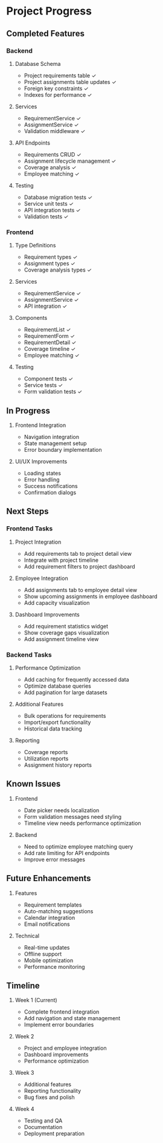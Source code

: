 # Project Progress

## Completed Features

### Backend
1. Database Schema
   - Project requirements table ✓
   - Project assignments table updates ✓
   - Foreign key constraints ✓
   - Indexes for performance ✓

2. Services
   - RequirementService ✓
   - AssignmentService ✓
   - Validation middleware ✓

3. API Endpoints
   - Requirements CRUD ✓
   - Assignment lifecycle management ✓
   - Coverage analysis ✓
   - Employee matching ✓

4. Testing
   - Database migration tests ✓
   - Service unit tests ✓
   - API integration tests ✓
   - Validation tests ✓

### Frontend
1. Type Definitions
   - Requirement types ✓
   - Assignment types ✓
   - Coverage analysis types ✓

2. Services
   - RequirementService ✓
   - AssignmentService ✓
   - API integration ✓

3. Components
   - RequirementList ✓
   - RequirementForm ✓
   - RequirementDetail ✓
   - Coverage timeline ✓
   - Employee matching ✓

4. Testing
   - Component tests ✓
   - Service tests ✓
   - Form validation tests ✓

## In Progress
1. Frontend Integration
   - Navigation integration
   - State management setup
   - Error boundary implementation

2. UI/UX Improvements
   - Loading states
   - Error handling
   - Success notifications
   - Confirmation dialogs

## Next Steps

### Frontend Tasks
1. Project Integration
   - Add requirements tab to project detail view
   - Integrate with project timeline
   - Add requirement filters to project dashboard

2. Employee Integration
   - Add assignments tab to employee detail view
   - Show upcoming assignments in employee dashboard
   - Add capacity visualization

3. Dashboard Improvements
   - Add requirement statistics widget
   - Show coverage gaps visualization
   - Add assignment timeline view

### Backend Tasks
1. Performance Optimization
   - Add caching for frequently accessed data
   - Optimize database queries
   - Add pagination for large datasets

2. Additional Features
   - Bulk operations for requirements
   - Import/export functionality
   - Historical data tracking

3. Reporting
   - Coverage reports
   - Utilization reports
   - Assignment history reports

## Known Issues
1. Frontend
   - Date picker needs localization
   - Form validation messages need styling
   - Timeline view needs performance optimization

2. Backend
   - Need to optimize employee matching query
   - Add rate limiting for API endpoints
   - Improve error messages

## Future Enhancements
1. Features
   - Requirement templates
   - Auto-matching suggestions
   - Calendar integration
   - Email notifications

2. Technical
   - Real-time updates
   - Offline support
   - Mobile optimization
   - Performance monitoring

## Timeline
1. Week 1 (Current)
   - Complete frontend integration
   - Add navigation and state management
   - Implement error boundaries

2. Week 2
   - Project and employee integration
   - Dashboard improvements
   - Performance optimization

3. Week 3
   - Additional features
   - Reporting functionality
   - Bug fixes and polish

4. Week 4
   - Testing and QA
   - Documentation
   - Deployment preparation

